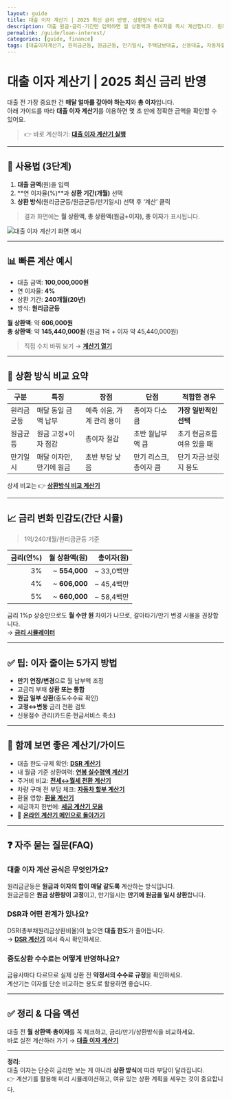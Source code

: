 ```yaml
---
layout: guide
title: 대출 이자 계산기 | 2025 최신 금리 반영, 상환방식 비교
description: 대출 원금·금리·기간만 입력하면 월 상환액과 총이자를 즉시 계산합니다. 원리금균등·원금균등·만기일시 상환 비교, 금리 변화 시뮬레이션, DSR/한도 체크까지 한 번에.
permalink: /guide/loan-interest/
categories: [guide, finance]
tags: [대출이자계산기, 원리금균등, 원금균등, 만기일시, 주택담보대출, 신용대출, 자동차할부]
---
```


# 대출 이자 계산기 | 2025 최신 금리 반영

대출 전 가장 중요한 건 **매달 얼마를 갚아야 하는지**와 **총 이자**입니다.  
아래 가이드를 따라 **대출 이자 계산기**를 이용하면 몇 초 만에 정확한 금액을 확인할 수 있어요.

> 👉 바로 계산하기: **[대출 이자 계산기 실행](/finance/loan/)**

---

## 📌 사용법 (3단계)
1. **대출 금액**(원)을 입력  
2. **연 이자율(%)**과 **상환 기간(개월)** 선택  
3. **상환 방식**(원리금균등/원금균등/만기일시) 선택 후 ‘계산’ 클릭

> 결과 화면에는 **월 상환액, 총 상환액(원금+이자), 총 이자**가 표시됩니다.

![대출 이자 계산기 화면 예시](../images/loan-calc-sample.png)

---

## 📊 빠른 계산 예시
- 대출 금액: **100,000,000원**  
- 연 이자율: **4%**  
- 상환 기간: **240개월(20년)**  
- 방식: **원리금균등**

**월 상환액**: 약 **606,000원**  
**총 상환액**: 약 **145,440,000원** (원금 1억 + 이자 약 45,440,000원)

> 직접 수치 바꿔 보기 → **[계산기 열기](/finance/loan/)**

---

## 🔄 상환 방식 비교 요약

| 구분 | 특징 | 장점 | 단점 | 적합한 경우 |
|---|---|---|---|---|
| 원리금균등 | 매달 동일 금액 납부 | 예측 쉬움, 가계 관리 용이 | 총이자 다소 큼 | **가장 일반적인 선택** |
| 원금균등 | 원금 고정+이자 점감 | 총이자 절감 | 초반 월납부액 큼 | 초기 현금흐름 여유 있을 때 |
| 만기일시 | 매달 이자만, 만기에 원금 | 초반 부담 낮음 | 만기 리스크, 총이자 큼 | 단기 자금·브릿지 용도 |

상세 비교는 👉 **[상환방식 비교 계산기](/finance/repayment-type/)**

---

## 📈 금리 변화 민감도(간단 시뮬)
> 1억/240개월/원리금균등 기준

| 금리(연%) | 월 상환액(원) | 총이자(원) |
|---:|---:|---:|
| 3% | ~ **554,000** | ~ 33,0백만 |
| 4% | ~ **606,000** | ~ 45,4백만 |
| 5% | ~ **660,000** | ~ 58,4백만 |

금리 1%p 상승만으로도 **월 수만 원** 차이가 나므로, 갈아타기/만기 변경 시뮬을 권장합니다.  
→ **[금리 시뮬레이터](/finance/rate-sim/)**

---

## ✅ 팁: 이자 줄이는 5가지 방법
- **만기 연장/변경**으로 월 납부액 조정  
- 고금리 부채 **상환 또는 통합**  
- **원금 일부 상환**(중도수수료 확인)  
- **고정↔변동** 금리 전환 검토  
- 신용점수 관리(카드론·현금서비스 축소)

---

## 🔗 함께 보면 좋은 계산기/가이드
- 대출 한도·규제 확인: **[DSR 계산기](/finance/dsr/)**  
- 내 월급 기준 상환여력: **[연봉 실수령액 계산기](/finance/salary/)**  
- 주거비 비교: **[전세↔월세 전환 계산기](/realestate/rent-to-jeonse/)**  
- 차량 구매 전 부담 체크: **[자동차 할부 계산기](/auto/loan/)**  
- 환율 영향: **[환율 계산기](/finance/fx/)**  
- 세금까지 한번에: **[세금 계산기 모음](/tax/)**  
- 🔁 **[온라인 계산기 메인으로 돌아가기](/)**

---

## ❓ 자주 묻는 질문(FAQ)

### 대출 이자 계산 공식은 무엇인가요?
원리금균등은 **원금과 이자의 합이 매달 같도록** 계산하는 방식입니다.  
원금균등은 **원금 상환량이 고정**이고, 만기일시는 **만기에 원금을 일시 상환**합니다.

### DSR과 어떤 관계가 있나요?
DSR(총부채원리금상환비율)이 높으면 **대출 한도**가 줄어듭니다.  
→ **[DSR 계산기](/finance/dsr/)** 에서 즉시 확인하세요.

### 중도상환 수수료는 어떻게 반영하나요?
금융사마다 다르므로 실제 상환 전 **약정서의 수수료 규정**을 확인하세요.  
계산기는 이자를 단순 비교하는 용도로 활용하면 좋습니다.

---

## ✅ 정리 & 다음 액션
대출 전 **월 상환액·총이자**를 꼭 체크하고, 금리/만기/상환방식을 비교하세요.  
바로 실전 계산하러 가기 → **[대출 이자 계산기](/finance/loan/)**

---

<!-- FAQ Schema for SEO -->
<script type="application/ld+json">
{
  "@context":"https://schema.org",
  "@type":"FAQPage",
  "mainEntity":[
    {
      "@type":"Question",
      "name":"대출 이자 계산 공식은 무엇인가요?",
      "acceptedAnswer":{"@type":"Answer","text":"원리금균등은 매달 같은 금액을 납부하도록 계산하며, 원금균등은 원금을 일정하게 상환하고 이자는 점점 줄어듭니다. 만기일시는 만기에 원금을 일시 상환합니다."}
    },
    {
      "@type":"Question",
      "name":"DSR과 어떤 관계가 있나요?",
      "acceptedAnswer":{"@type":"Answer","text":"DSR(총부채원리금상환비율)이 높을수록 대출 한도가 줄어듭니다. 계산기로 본인의 DSR을 먼저 확인해 보세요."}
    },
    {
      "@type":"Question",
      "name":"중도상환 수수료는 어떻게 반영하나요?",
      "acceptedAnswer":{"@type":"Answer","text":"금융기관마다 요율과 면제 기간이 달라 실제 상환 전 약정서를 확인해야 합니다. 본 계산기는 이자 비교·시뮬레이션 용도입니다."}
    }
  ]
}
</script>

<!-- HowTo Schema: 사용법 노출용 -->
<script type="application/ld+json">
{
  "@context":"https://schema.org",
  "@type":"HowTo",
  "name":"대출 이자 계산기 사용법",
  "step":[
    {"@type":"HowToStep","name":"대출 금액 입력","text":"대출 금액을 원화 기준으로 입력합니다."},
    {"@type":"HowToStep","name":"금리와 기간 선택","text":"연 이자율(%)과 상환 기간(개월)을 입력합니다."},
    {"@type":"HowToStep","name":"상환 방식 선택 후 계산","text":"원리금균등, 원금균등, 만기일시 중 하나를 선택하고 계산 버튼을 누릅니다."}
  ],
  "tool":[{"@type":"HowToTool","name":"온라인 대출 이자 계산기"}],
  "url":"/finance/loan/"
}
</script>

**정리:**  
대출 이자는 단순히 금리만 보는 게 아니라 **상환 방식**에 따라 부담이 달라집니다.  
👉 계산기를 활용해 미리 시뮬레이션하고, 여유 있는 상환 계획을 세우는 것이 중요합니다.
